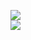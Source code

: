 [![](https://img.shields.io/badge/Made%20With-Github%20Spray-lightgrey.svg?style=for-the-badge&logo=github)](https://github.com/Annihil/github-spray#26451)  
[![](https://i.imgur.com/2DrTn0Z.gif)](https://github.com/Annihil/github-spray)